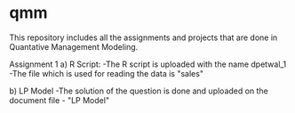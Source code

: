 # qmm
This repository includes all the assignments and projects that are done in Quantative Management Modeling.

Assignment 1
a) R Script:
-The  R script is uploaded with the name dpetwal_1
-The file which is used for reading the data is "sales"

b) LP Model
-The solution of the question is done and uploaded on the document file - "LP Model"
